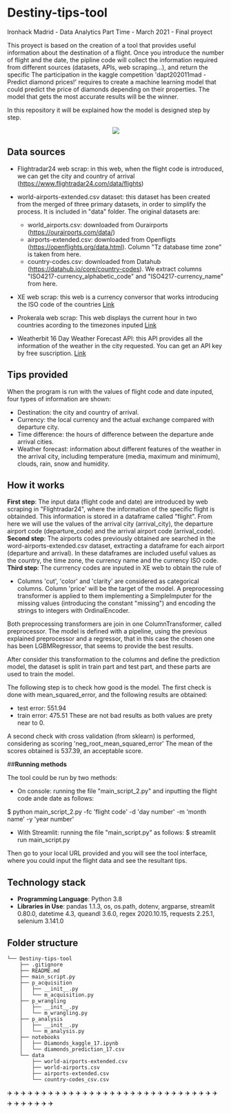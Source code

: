 # **Destiny-tips-tool**
Ironhack Madrid - Data Analytics Part Time - March 2021 - Final proyect


This proyect is based on the creation of a tool that provides useful information about the destination of a flight. Once you introduce the number of flight and the date, the pipline code will collect the information required from different sources (datasets, APIs, web scraping...), and return the specific 
The participation in the kaggle competition 'dapt202011mad - Predict diamond prices!' requires to create a machine learning model that could predict the price of diamonds depending on their properties. The model that gets the most accurate results will be the winner.

In this repository it will be explained how the model is designed step by step.

<p align="center"><img src="https://s.abcnews.com/images/Lifestyle/GTY_airport_travel_jt_160612_16x9_992.jpg"></p>

## **Data sources** 

- Flightradar24 web scrap: in this web, when the flight code is introduced, we can get the city and country of arrival (https://www.flightradar24.com/data/flights)

- world-airports-extended.csv dataset: this dataset has been created from the merged of three primary datasets, in order to simplify the process. It is included in "data" folder. The original datasets are:
	- world_airports.csv: downloaded from Ourairports (https://ourairports.com/data/)
	- airports-extended.csv: downloaded from Openfligts (https://openflights.org/data.html). Column "Tz database time zone" is taken from here.
	- country-codes.csv: downloaded from Datahub (https://datahub.io/core/country-codes). We extract columns "ISO4217-currency_alphabetic_code" and "ISO4217-currency_name" from here.

- XE web scrap: this web is a currency conversor that works introducing the ISO code of the countries [Link](https://www.xe.com/es/currencyconverter/)

- Prokerala web scrap: This web displays the current hour in two countries acording to the timezones inputed [Link](https://www.prokerala.com/travel/timezones/time-converter.php)

- Weatherbit 16 Day Weather Forecast API: this API provides all the information of the weather in the city requested. You can get an API key by free suscription. [Link](https://www.weatherbit.io/api/weather-forecast-16-day)
	


## **Tips provided** 

When the program is run with the values of flight code and date inputed, four types of information are shown:
- Destination: the city and country of arrival.
- Currency: the local currency and the actual exchange compared with departure city.
- Time difference: the hours of difference between the departure ande arrival cities.
- Weather forecast: information about different features of the weather in the arrival city, including temperature (media, maximum and minimum), clouds, rain, snow and humidity.



## **How it works** 

**First step**: The input data (flight code and date) are introduced by web scraping in "Flightradar24", where the information of the specific flight is obtainded. This information is stored in a dataframe called "flight". From here we will use the values of the arrival city (arrival_city), the departure airport code (departure_code) and the arrival airport code (arrival_code).
**Second step**: The airports codes previously obtained are searched in the word-airports-extended.csv dataset, extracting a dataframe for each airport (departure and arrival). In these dataframes are included useful values as the country, the time zone, the currency name and the currency ISO code.
**Third step**: The currrency codes are inputed in XE web to obtain the rule of 
- Columns 'cut', 'color' and 'clarity' are considered as categorical columns. Column 'price' will be the target of the model. A preprocessing transformer is applied to them implementing a SimpleImputer for the missing values (introducing the constant "missing") and encoding the strings to integers with OrdinalEncoder.

Both preprocessing transformers are join in one ColumnTransformer, called preprocessor.
The model is defined with a pipeline, using the previous explained preprocessor and a regressor, that in this case the chosen one has been LGBMRegressor, that seems to provide the best results.

After consider this transformation to the columns and define the prediction model, the dataset is split in train part and test part, and these parts are used to train the model. 

The following step is to check how good is the model. The first check is done with mean_squared_error, and the following results are obtained:
- test error: 551.94
- train error: 475.51
These are not bad results as both values are prety near to 0.

A second check with cross validation (from sklearn) is performed, considering as scoring 'neg_root_mean_squared_error' The mean of the scores obtained is 537.39, an acceptable score.


##**Running methods**

The tool could be run by two methods:
- On console: running the file "main_script_2.py" and inputting the flight code ande date as follows:

 $ python main_script_2.py -fc 'flight code' -d 'day number' -m 'month name' -y 'year number'
- With Streamlit: running the file "main_script.py" as follows:
$ streamlit run main_script.py

Then go to your local URL provided and you will see the tool interface, where you could input the flight data and see the resultant tips.




## **Technology stack**

- **Programming Language**: Python 3.8
- **Libraries in Use**: pandas 1.1.3, os, os.path, dotenv, argparse, streamlit 0.80.0, datetime 4.3, queandl 3.6.0, regex 2020.10.15, requests 2.25.1, selenium 3.141.0



## **Folder structure**
```
└── Destiny-tips-tool
    ├── .gitignore
    ├── README.md
    ├── main_script.py
    ├── p_acquisition
    │   ├── __init__.py
    │   └── m_acquisition.py
    ├── p_wrangling
    │   ├── __init__.py
    │   └── m_wrangling.py
    ├── p_analysis
    │   ├── __init__.py
    │   └── m_analysis.py
    ├── notebooks
    │   ├── Diamonds_kaggle_17.ipynb
    │   └── diamonds_prediction_17.csv
    └── data
        ├── world-airports-extended.csv
        ├── world-airports.csv
        ├── airports-extended.csv
        └── country-codes_csv.csv
``` 

:airplane: :airplane: :airplane: :airplane: :airplane: :airplane: :airplane: :airplane: :airplane: :airplane: :airplane: :airplane: :airplane: :airplane: :airplane: :airplane: :airplane: :airplane: :airplane: :airplane: :airplane: :airplane: :airplane: :airplane: :airplane: :airplane: :airplane: :airplane: :airplane: :airplane: :airplane: :airplane: :airplane: :airplane: :airplane: :airplane: :airplane: :airplane: 


